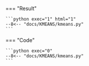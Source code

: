 === "Result"

    ```python exec="1" html="1"
    --8<-- "docs/KMEANS/kmeans.py"
    ```

=== "Code"

    ```python exec="0"
    --8<-- "docs/KMEANS/kmeans.py"
    ```